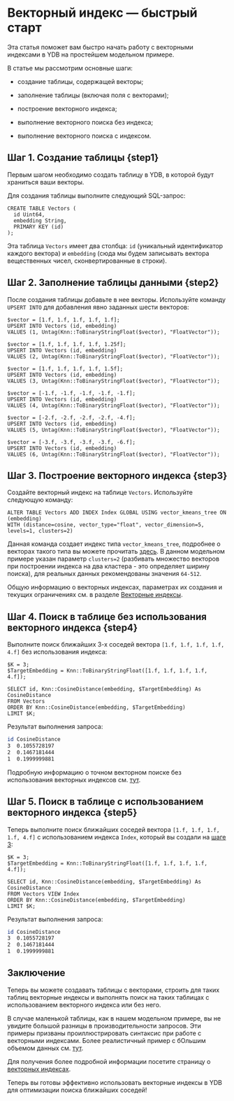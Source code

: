 # Векторный индекс — быстрый старт

Эта статья поможет вам быстро начать работу с векторными индексами в YDB на простейшем модельном примере.

В статье мы рассмотрим основные шаги:

* создание таблицы, содержащей векторы;

* заполнение таблицы (включая поля с векторами);

* построение векторного индекса;

* выполнение векторного поиска без индекса;

* выполнение векторного поиска с индексом.

## Шаг 1. Создание таблицы {step1}

Первым шагом необходимо создать таблицу в YDB, в которой будут храниться ваши векторы.

Для создания таблицы выполните следующий SQL-запрос:

```yql
CREATE TABLE Vectors (
  id Uint64,
  embedding String,
  PRIMARY KEY (id)
);
```

Эта таблица `Vectors` имеет два столбца: `id` (уникальный идентификатор каждого вектора) и `embedding` (сюда мы будем записывать вектора вещественных чисел, сконвертированные в строки).

## Шаг 2. Заполнение таблицы данными {step2}

После создания таблицы добавьте в нее векторы. Используйте команду `UPSERT INTO` для добавления явно заданных шести векторов:

```yql
$vector = [1.f, 1.f, 1.f, 1.f, 1.f];
UPSERT INTO Vectors (id, embedding)
VALUES (1, Untag(Knn::ToBinaryStringFloat($vector), "FloatVector"));

$vector = [1.f, 1.f, 1.f, 1.f, 1.25f];
UPSERT INTO Vectors (id, embedding)
VALUES (2, Untag(Knn::ToBinaryStringFloat($vector), "FloatVector"));

$vector = [1.f, 1.f, 1.f, 1.f, 1.5f];
UPSERT INTO Vectors (id, embedding)
VALUES (3, Untag(Knn::ToBinaryStringFloat($vector), "FloatVector"));

$vector = [-1.f, -1.f, -1.f, -1.f, -1.f];
UPSERT INTO Vectors (id, embedding)
VALUES (4, Untag(Knn::ToBinaryStringFloat($vector), "FloatVector"));

$vector = [-2.f, -2.f, -2.f, -2.f, -4.f];
UPSERT INTO Vectors (id, embedding)
VALUES (5, Untag(Knn::ToBinaryStringFloat($vector), "FloatVector"));

$vector = [-3.f, -3.f, -3.f, -3.f, -6.f];
UPSERT INTO Vectors (id, embedding)
VALUES (6, Untag(Knn::ToBinaryStringFloat($vector), "FloatVector"));
```

## Шаг 3. Построение векторного индекса {step3}

Создайте векторный индекс на таблице `Vectors`. Используйте следующую команду:

```yql
ALTER TABLE Vectors ADD INDEX Index GLOBAL USING vector_kmeans_tree ON (embedding)
WITH (distance=cosine, vector_type="float", vector_dimension=5, levels=1, clusters=2)
```

Данная команда создает индекс типа `vector_kmeans_tree`, подробнее о векторах такого типа вы можете прочитать [здесь](../../dev/vector-indexes?version=main#kmeans-tree-type). В данном модельном примере указан параметр `clusters=2` (разбивать множество векторов при построении индекса на два кластера - это определяет ширину поиска), для реальных данных рекомендованы значения `64-512`.

Общую информацию о векторных индексах, параметрах их создания и текущих ограничениях см. в разделе [Векторные индексы](../../dev/vector-indexes?version=main).

## Шаг 4. Поиск в таблице без использования векторного индекса {step4}

Выполните поиск ближайших 3-х соседей вектора `[1.f, 1.f, 1.f, 1.f, 4.f]` без использования индекса:

```yql
$K = 3;
$TargetEmbedding = Knn::ToBinaryStringFloat([1.f, 1.f, 1.f, 1.f, 4.f]);

SELECT id, Knn::CosineDistance(embedding, $TargetEmbedding) As CosineDistance
FROM Vectors
ORDER BY Knn::CosineDistance(embedding, $TargetEmbedding)
LIMIT $K;
```

Результат выполнения запроса:

```bash
id CosineDistance
3  0.1055728197
2  0.1467181444
1  0.1999999881
```

Подробную информацию о точном векторном поиске без использования векторных индексов см. [тут](../../yql/reference/udf/list/knn?version=main).

## Шаг 5. Поиск в таблице с использованием векторного индекса {step5}

Теперь выполните поиск ближайших соседей вектора `[1.f, 1.f, 1.f, 1.f, 4.f]` с использованием индекса `Index`, который вы создали на [шаге 3](#шаг-3-построение-векторного-индекса-step3):

```yql
$K = 3;
$TargetEmbedding = Knn::ToBinaryStringFloat([1.f, 1.f, 1.f, 1.f, 4.f]);

SELECT id, Knn::CosineDistance(embedding, $TargetEmbedding) As CosineDistance
FROM Vectors VIEW Index
ORDER BY Knn::CosineDistance(embedding, $TargetEmbedding)
LIMIT $K;
```

Результат выполнения запроса:

```bash
id CosineDistance
3  0.1055728197
2  0.1467181444
1  0.1999999881
```

## Заключение

Теперь вы можете создавать таблицы с векторами, строить для таких таблиц векторные индексы и выполнять поиск на таких таблицах с использованием векторного индекса или без него.

В случае маленькой таблицы, как в нашем модельном примере, вы не увидите большой разницы в производительности запросов. Эти примеры призваны проиллюстрировать синтаксис при работе с векторными индексами. Более реалистичный пример с бОльшим объемом данных см. [тут](vector-index-with-prepared-dataset.md).

Для получения более подробной информации посетите страницу о [векторных индексах](../../dev/vector-indexes?version=main).

Теперь вы готовы эффективно использовать векторные индексы в YDB для оптимизации поиска ближайших соседей!